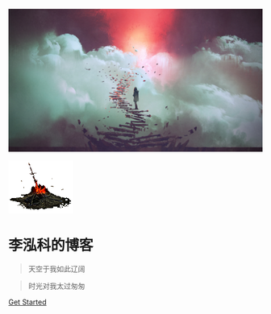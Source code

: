 <!-- _coverpage.md -->

<!-- 背景图片 -->
![](./public/img/background.jpg)
<!-- 图标 -->
![logo](./public/img/gouhuo.gif)

# 李泓科的博客

> 天空于我如此辽阔

> 时光对我太过匆匆


[Get Started](/DME.md)


